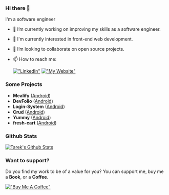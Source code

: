 ### Hi there 👋

I'm a software engineer  

- 🔭 I’m currently working on improving my skills as a software engineer.
- 🌱 I'm currently interested in front-end web development.
- 👯 I’m looking to collaborate on open source projects.

- 📫 How to reach me:

  [!["LinkedIn"](https://img.shields.io/badge/LinkedIn-blue?style=flat&logo=linkedin&labelColor=blue)](https://www.linkedin.com/in/mohamed-youssef-6084a3254/)
  [!["My Website"](https://img.shields.io/badge/Mohamed-orange)](https://my-portfolio-seven-bice-40.vercel.app/)

### Some Projects
- **Mealify**  ([Android](https://mohamed-yuossef.github.io/mealify/)) 
- **DevFolio** ([Android](https://mohamed-yuossef.github.io/devFolio/))
- **Login-System** ([Android](https://mohamed-yuossef.github.io/Login-System/))
- **Crud** ([Android](https://mohamed-yuossef.github.io/Crud/)) 
- **Yummy** ([Android](https://mohamed-yuossef.github.io/Yummy/))
- **fresh-cart** ([Android](https://fresh-cart-five-roan.vercel.app/))

### Github Stats
[![Tarek's Github Stats](https://github-readme-stats.vercel.app/api?username=tarekalabd&count_private=true&theme=default&show_icons=true&&title_color=fff&icon_color=79ff97&text_color=9f9f9f&bg_color=151515)](https://github.com/tarekalabd)

### Want to support?
 
Do you find my work to be of a value for you?
You can support me, buy me a **Book**, or a **Coffee**.

[!["Buy Me A Coffee"](https://www.buymeacoffee.com/assets/img/custom_images/orange_img.png)](https://www.buymeacoffee.com/tarekalabd)
